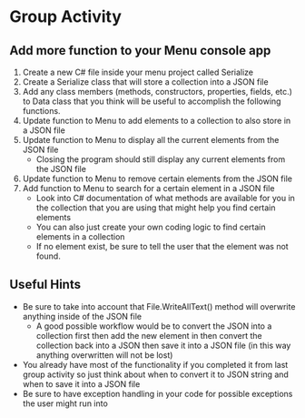 # Group Activity

## Add more function to your Menu console app
1. Create a new C# file inside your menu project called Serialize
2. Create a Serialize class that will store a collection into a JSON file
3. Add any class members (methods, constructors, properties, fields, etc.) to Data class that you think will be useful to accomplish the following functions. 
3. Update function to Menu to add elements to a collection to also store in a JSON file
4. Update function to Menu to display all the current elements from the JSON file
    * Closing the program should still display any current elements from the JSON file
5. Update function to Menu to remove certain elements from the JSON file
6. Add function to Menu to search for a certain element in a JSON file
    * Look into C# documentation of what methods are available for you in the collection that you are using that might help you find certain elements
    * You can also just create your own coding logic to find certain elements in a collection
    * If no element exist, be sure to tell the user that the element was not found.
## Useful Hints
* Be sure to take into account that File.WriteAllText() method will overwrite anything inside of the JSON file
    * A good possible workflow would be to convert the JSON into a collection first then add the new element in then convert the collection back into a JSON then save it into a JSON file (in this way anything overwritten will not be lost)
* You already have most of the functionality if you completed it from last group activity so just think about when to convert it to JSON string and when to save it into a JSON file
* Be sure to have exception handling in your code for possible exceptions the user might run into